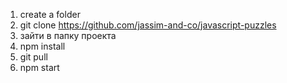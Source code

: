 1.  create a folder
2.  git clone https://github.com/jassim-and-co/javascript-puzzles
3.  зайти в папку проекта
4.  npm install
5.  git pull
6.  npm start
